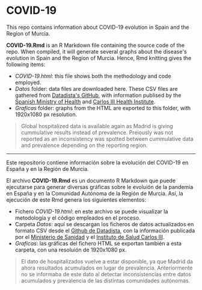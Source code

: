 # COVID-19

This repo contains information about COVID-19 evolution in Spain and the Region of Murcia.

**COVID-19.Rmd** is an R Markdown file containing the source code of the repo. When compiled, it will generate several graphs about the disease's evolution in Spain and the Region of Murcia.
Hence, Rmd knitting gives the following items:
* *COVID-19.html*: this file shows both the methodology and code employed.
* *Datos* folder: data files are downloaded here. These CSV files are gathered from [Datadista's GitHub](https://github.com/datadista/datasets/tree/master/COVID%2019), with information publised by the [Spanish Ministry of Health](https://www.mscbs.gob.es/profesionales/saludPublica/ccayes/alertasActual/nCov-China/situacionActual.htm) and [Carlos III Health Institute](https://covid19.isciii.es/).
* *Graficas* folder: graphs from the HTML are exported to this folder, with 1920x1080 px resolution.

> Global hospitalized data is available again as Madrid is giving cummulative results instead of prevalence. Preiously was not reported as an inconsistency was spotted between cummulative data and prevalence depending on the reporting region.

---

Este repositorio contiene información sobre la evolución del COVID-19 en España y en la Región de Murcia.

El archivo **COVID-19.Rmd** es un documento R Markdown que puede ejecutarse para generar diversas gráficas sobre le evoluión de la pandemia en España y en la Comunidad Autónoma de la Región de Murcia.
Así, la ejecución de este Rmd genera los siguientes elementos:
* Fichero *COVID-19.html*: en este archivo se puede visualizar la metodología y el código empleados en el proceso.
* Carpeta *Datos*: aquí se descargan los ficheros de datos actualizados en formato CSV desde el [Github de Datadista](https://github.com/datadista/datasets/tree/master/COVID%2019), con la información publicada por el [Ministerio de Sanidad](https://www.mscbs.gob.es/profesionales/saludPublica/ccayes/alertasActual/nCov-China/situacionActual.htm) y el [Instituto de Salud Carlos III](https://covid19.isciii.es/).
* *Graficas*: las gráficas del fichero HTML se exportan también a esta carpeta, con una resoluión de 1920x1080 px.

> El dato de hospitalizados vuelve a estar disponible, ya que Madrid da ahora resultados acumulados en lugar de prevalencia. Anteriormente no se informaba de este dato al detectar inconsistencias entre datos acumulados y prevalencia de las distintas comunidades autónomas.
